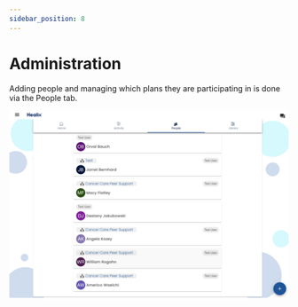 ```yaml
---
sidebar_position: 8
---
```


# Administration

Adding people and managing which plans they are participating in is done via the People tab.

![People](img/people.png)

